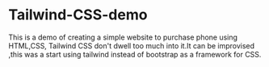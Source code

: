 # Tailwind-CSS-demo
This is a demo of creating a simple website to purchase phone using HTML,CSS, Tailwind CSS don't dwell too much into it.It can be improvised ,this was a start using tailwind instead of bootstrap as a framework for CSS.
